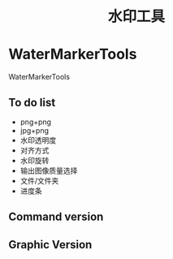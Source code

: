 <h1 align="center">水印工具</h1>



# WaterMarkerTools

WaterMarkerTools





## To do list

- png+png
- jpg+png
- 水印透明度
- 对齐方式
- 水印旋转
- 输出图像质量选择
- 文件/文件夹
- 进度条

## Command version



## Graphic Version



